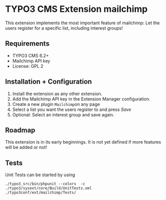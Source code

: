 # TYPO3 CMS Extension mailchimp

This extension implements the most important feature of mailchimp: Let the users register for a specific list, including interest groups!

## Requirements

- TYPO3 CMS 6.2+
- Mailchimp API key
- License: GPL 2

## Installation + Configuration

1) Install the extension as any other extension.
2) Add the Mailchimp API key in the Extension Manager configuration.
3) Create a new plugin `Mailchimp`on any page
4) Select a list you want the users register to and press *Save*
5) Optional: Select an interest group and save again.

## Roadmap

This extension is in its early beginnings. It is not yet defined if more features will be added or not!

## Tests

Unit Tests can be started by using

```
./typo3_src/bin/phpunit --colors  -c ./typo3/sysext/core/Build/UnitTests.xml ./typo3conf/ext/mailchimp/Tests/
```